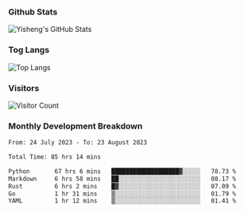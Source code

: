 ### Github Stats
![Yisheng's GitHub Stats](https://github-readme-stats-9qabuvhk1-gongyisheng.vercel.app/api?username=gongyisheng&count_private=true&show_icons=true)
### Tog Langs
![Top Langs](https://github-readme-stats-9qabuvhk1-gongyisheng.vercel.app/api/top-langs/?username=gongyisheng&layout=compact)
### Visitors
![Visitor Count](https://profile-counter.glitch.me/gongyisheng/count.svg)
### Monthly Development Breakdown
<!--START_SECTION:waka-->

```txt
From: 24 July 2023 - To: 23 August 2023

Total Time: 85 hrs 14 mins

Python       67 hrs 6 mins   ███████████████████▓░░░░░   78.73 %
Markdown     6 hrs 58 mins   ██░░░░░░░░░░░░░░░░░░░░░░░   08.17 %
Rust         6 hrs 2 mins    █▓░░░░░░░░░░░░░░░░░░░░░░░   07.09 %
Go           1 hr 31 mins    ▒░░░░░░░░░░░░░░░░░░░░░░░░   01.79 %
YAML         1 hr 12 mins    ▒░░░░░░░░░░░░░░░░░░░░░░░░   01.41 %
```

<!--END_SECTION:waka-->
